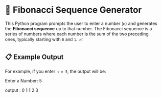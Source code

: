 # 🌟 Fibonacci Sequence Generator

This Python program prompts the user to enter a number (`n`) and generates the **Fibonacci sequence** up to that number. The Fibonacci sequence is a series of numbers where each number is the sum of the two preceding ones, typically starting with `0` and `1`. 📈

## 📋 Example Output

For example, if you enter `n = 5`, the output will be:

Enter a Number: 5 

output : 0 1 1 2 3
